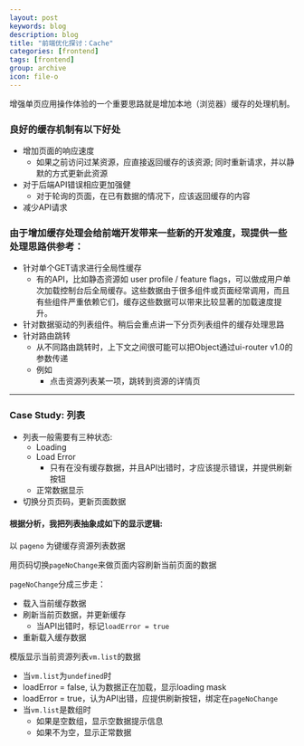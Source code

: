 ```yaml
---
layout: post
keywords: blog
description: blog
title: "前端优化探讨：Cache"
categories: [frontend]
tags: [frontend]
group: archive
icon: file-o
---
```


增强单页应用操作体验的一个重要思路就是增加本地（浏览器）缓存的处理机制。

### 良好的缓存机制有以下好处
- 增加页面的响应速度
  - 如果之前访问过某资源，应直接返回缓存的该资源; 同时重新请求，并以静默的方式更新此资源
- 对于后端API错误相应更加强健
  - 对于轮询的页面，在已有数据的情况下，应该返回缓存的内容
- 减少API请求

### 由于增加缓存处理会给前端开发带来一些新的开发难度，现提供一些处理思路供参考：
- 针对单个GET请求进行全局性缓存
  - 有的API，比如静态资源如 user profile / feature flags，可以做成用户单次加载控制台后全局缓存。这些数据由于很多组件或页面经常调用，而且有些组件严重依赖它们，缓存这些数据可以带来比较显著的加载速度提升。
- 针对数据驱动的列表组件。稍后会重点讲一下分页列表组件的缓存处理思路
- 针对路由跳转
  - 从不同路由跳转时，上下文之间很可能可以把Object通过ui-router v1.0的参数传递
  - 例如
    - 点击资源列表某一项，跳转到资源的详情页

---

### Case Study: 列表

- 列表一般需要有三种状态:
  - Loading
  - Load Error
    - 只有在没有缓存数据，并且API出错时，才应该提示错误，并提供刷新按钮
  - 正常数据显示
- 切换分页页码，更新页面数据

#### 根据分析，我把列表抽象成如下的显示逻辑:

以 `pageno` 为键缓存资源列表数据

用页码切换`pageNoChange`来做页面内容刷新当前页面的数据

`pageNoChange`分成三步走：
- 载入当前缓存数据
- 刷新当前页数据，并更新缓存
  - 当API出错时，标记`loadError = true`
- 重新载入缓存数据

模版显示当前资源列表`vm.list`的数据

- 当`vm.list`为`undefined`时
 - loadError = false, 认为数据正在加载，显示loading mask
 - loadError = true，认为API出错，应提供刷新按钮，绑定在`pageNoChange`
- 当`vm.list`是数组时
  - 如果是空数组，显示空数据提示信息
  - 如果不为空，显示正常数据
  